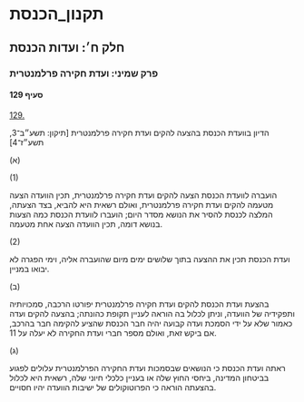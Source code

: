 # תקנון_הכנסת

## חלק ח׳: ועדות הכנסת

### פרק שמיני: ועדת חקירה פרלמנטרית

#### סעיף 129

[129.](https://he.wikisource.org/wiki/תקנון_הכנסת#s_yp_129)

הדיון בוועדת הכנסת בהצעה להקים ועדת חקירה פרלמנטרית [תיקון: תשע״ב־3, תשע״ז־4]

(א)

(1)

הועברה לוועדת הכנסת הצעה להקים ועדת חקירה פרלמנטרית, תכין הוועדה הצעה
מטעמה להקים ועדת חקירה פרלמנטרית, ואולם רשאית היא להביא, בצד הצעתה,
המלצה לכנסת להסיר את הנושא מסדר היום; הועברו לוועדת הכנסת כמה הצעות
בנושא דומה, תכין הוועדה הצעה אחת מטעמה.

(2)

ועדת הכנסת תכין את ההצעה בתוך שלושים ימים מיום שהועברה אליה, וימי הפגרה לא יבואו במניין.

(ב)

בהצעת ועדת
הכנסת להקים ועדת חקירה פרלמנטרית יפורטו הרכבה, סמכויותיה ותפקידיה של
הוועדה, וניתן לכלול בה הוראה לעניין תקופת כהונתה; בהצעה להקים ועדה כאמור
שלא על ידי הסמכת ועדה קבועה יהיה חבר הכנסת שהציע להקימה חבר בהרכב, אם
ביקש זאת, ואולם מספר חברי ועדת החקירה לא יעלה על 11.

(ג)

ראתה ועדת
הכנסת כי הנושאים שבסמכות ועדת החקירה הפרלמנטרית עלולים לפגוע בביטחון
המדינה, ביחסי החוץ שלה או בעניין כלכלי חיוני שלה, רשאית היא לכלול בהצעתה
הוראה כי הפרוטוקולים של ישיבות הוועדה יהיו חסויים.